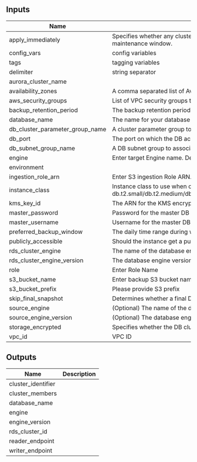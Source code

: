 
## Inputs

| Name | Description | Type | Default | Required |
|------|-------------|:----:|:-----:|:-----:|
| apply_immediately | Specifies whether any cluster modifications are applied immediately, or during the next maintenance window. | string | `false` | no |
| config_vars | config variables | map(string) | - | yes |
| tags | tagging variables | map(string) | - | yes |
| delimiter | string separator | string | '-' | no |
| aurora_cluster_name |  | string | - | yes |
| availability_zones | A comma separated list of Availability Zones in the Region. | list | `<list>` | no |
| aws_security_groups | List of VPC security groups to associate with the Cluster. | list | - | yes |
| backup_retention_period | The backup retention period | string | `30` | no |
| database_name | The name for your database of up to 8 alpha-numeric characters. | string | - | yes |
| db_cluster_parameter_group_name | A cluster parameter group to associate with the cluster. | string | - | yes |
| db_port | The port on which the DB accepts connections. | string | `3306` | no |
| db_subnet_group_name | A DB subnet group to associate with this DB instance. | string | - | yes |
| engine | Enter target Engine name. Defaults to aurora | string | `aurora` | no |
| environment |  | string | - | yes |
| ingestion_role_arn | Enter S3 ingestion Role ARN. | string | - | yes |
| instance_class | Instance class to use when creating RDS cluster - db.t2.small/db.t2.medium/db.r3.large/db.r3.xlarge/db.r3.2xlarge/db.r3.4xlarge/db.r3.8xlarge | string | `db.t2.medium` | no |
| kms_key_id | The ARN for the KMS encryption key | string | - | yes |
| master_password | Password for the master DB user. | string | - | yes |
| master_username | Username for the master DB user. | string | - | yes |
| preferred_backup_window | The daily time range during which automated backups are created | string | `01:00-03:00` | no |
| publicly_accessible | Should the instance get a public IP address? | string | `false` | no |
| rds_cluster_engine | The name of the database engine to be used for this DB cluster. | string | `aurora` | no |
| rds_cluster_engine_version | The database engine version. | string | `5.6.10a` | no |
| role | Enter Role Name | string | - | yes |
| s3_bucket_name | Enter backup S3 bucket name. | string | - | yes |
| s3_bucket_prefix | Please provide S3 prefix | string | - | yes |
| skip_final_snapshot | Determines whether a final DB snapshot is created before the DB cluster is deleted. | string | `false` | no |
| source_engine | (Optional) The name of the database engine to be used for this DB cluster. Defaults to mysql. | string | `mysql` | no |
| source_engine_version | (Optional) The database engine version. Defaults to 5.6.10a | string | `5.6.10a` | no |
| storage_encrypted | Specifies whether the DB cluster is encrypted. | string | `true` | no |
| vpc_id | VPC ID | string | - | yes |

## Outputs

| Name | Description |
|------|-------------|
| cluster_identifier |  |
| cluster_members |  |
| database_name |  |
| engine |  |
| engine_version |  |
| rds_cluster_id |  |
| reader_endpoint |  |
| writer_endpoint |  |

